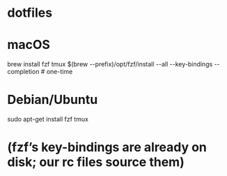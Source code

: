 # dotfiles

# macOS
brew install fzf tmux
$(brew --prefix)/opt/fzf/install --all --key-bindings --completion  # one-time

# Debian/Ubuntu
sudo apt-get install fzf tmux
# (fzf’s key-bindings are already on disk; our rc files source them)
